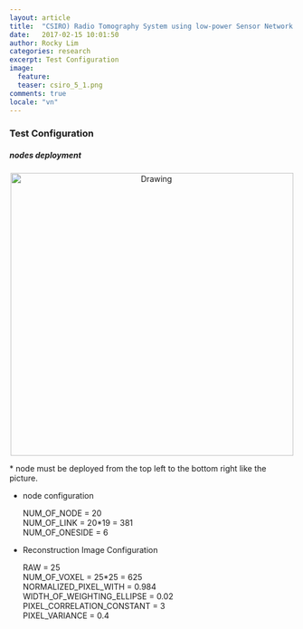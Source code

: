 ```yaml
---
layout: article
title:  "CSIRO) Radio Tomography System using low-power Sensor Network Device (5)"
date:   2017-02-15 10:01:50
author: Rocky Lim
categories: research
excerpt: Test Configuration
image:
  feature:
  teaser: csiro_5_1.png
comments: true
locale: "vn"
---
```


### Test Configuration

##### nodes deployment
<p style="text-align: center;">
	<img src="{{ site.url }}/images/csiro_5_1.png" alt="Drawing" style="width: 500px;"/>
</p>
* node must be deployed from the top left to the bottom right like the picture.

* node configuration
 
	NUM_OF_NODE = 20<br />
	NUM_OF_LINK = 20*19 = 381<br />
	NUM_OF_ONESIDE = 6<br />
 
* Reconstruction Image Configuration

	RAW = 25<br />
	NUM_OF_VOXEL = 25*25 = 625<br />
	NORMALIZED_PIXEL_WITH = 0.984<br />
	WIDTH_OF_WEIGHTING_ELLIPSE = 0.02<br />
	PIXEL_CORRELATION_CONSTANT = 3<br />
	PIXEL_VARIANCE = 0.4